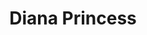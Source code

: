 ---
title: "Diana Princess"
url: /ciudad-autonoma-de-buenos-aires/diana-princess/
shop: Bäckerei
---